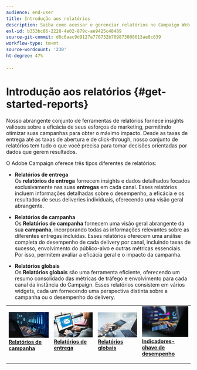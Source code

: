 ```yaml
---
audience: end-user
title: Introdução aos relatórios
description: Saiba como acessar e gerenciar relatórios no Campaign Web
exl-id: b353bc86-2228-4e02-879c-ae9425c48489
source-git-commit: d6c6aac9d9127a770732b709873008613ae8c639
workflow-type: tm+mt
source-wordcount: '230'
ht-degree: 47%

---
```


# Introdução aos relatórios {#get-started-reports}

Nosso abrangente conjunto de ferramentas de relatórios fornece insights valiosos sobre a eficácia de seus esforços de marketing, permitindo otimizar suas campanhas para obter o máximo impacto. Desde as taxas de entrega até as taxas de abertura e de click-through, nosso conjunto de relatórios tem tudo o que você precisa para tomar decisões orientadas por dados que gerem resultados.

O Adobe Campaign oferece três tipos diferentes de relatórios:

* **Relatórios de entrega**\
  Os **relatórios de entrega** fornecem insights e dados detalhados focados exclusivamente nas suas **entregas** em cada canal. Esses relatórios incluem informações detalhadas sobre o desempenho, a eficácia e os resultados de seus deliveries individuais, oferecendo uma visão geral abrangente.

* **Relatórios de campanha**\
  Os **Relatórios de campanha** fornecem uma visão geral abrangente da sua **campanha**, incorporando todas as informações relevantes sobre as diferentes entregas incluídas. Esses relatórios oferecem uma análise completa do desempenho de cada delivery por canal, incluindo taxas de sucesso, envolvimento do público-alvo e outras métricas essenciais. Por isso, permitem avaliar a eficácia geral e o impacto da campanha.

* **Relatórios globais**\
  Os **Relatórios globais** são uma ferramenta eficiente, oferecendo um resumo consolidado das métricas de tráfego e envolvimento para cada canal da instância do Campaign. Esses relatórios consistem em vários widgets, cada um fornecendo uma perspectiva distinta sobre a campanha ou o desempenho do delivery.

<table style="table-layout:fixed"><tr style="border: 0;">
<td>
<a href="campaign-reports.md">
<img alt="[Visão geral dos relatórios da campanha]" src="assets/do-not-localize/campaign_report.jpeg">
</a>
<div>
<a href="campaign-reports.md"><strong>Relatórios de campanha</strong></a>
</div>
<p>
</td>
<td>
<a href="delivery-reports.md">
<img alt="[Insights dos relatórios de entrega]" src="assets/do-not-localize/email_report.jpeg">
</a>
<div><a href="delivery-reports.md"><strong>Relatórios de entrega</strong>
</div>
<p>
</td>
<td>
<a href="global-reports.md">
<img alt="[Resumo dos relatórios globais]" src="assets/do-not-localize/push_report.jpeg">
</a>
<div>
<a href="global-reports.md"><strong>Relatórios globais</strong></a>
</div>
<p></td>
<td>
<a href="kpis.md">
<img alt="[Visão geral dos indicadores-chave de desempenho]" src="assets/do-not-localize/kpis.jpeg">
</a>
<div>
<a href="kpis.md"><strong>Indicadores-chave de desempenho</strong></a>
</div>
<p>
</td>
</tr></table>